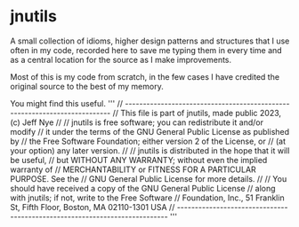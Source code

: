 # jnutils

A small collection of idioms, higher design patterns and structures that I 
use often in my code, recorded here to save me typing them in every time 
and as a central location for the source as I make improvements.

Most of this is my code from scratch, in the few cases I have credited
the original source to the best of my memory.

You might find this useful.
'''
// --------------------------------------------------------------------------
// This file is part of jnutils, made public 2023, (c) Jeff Nye
//
// jnutils is free software; you can redistribute it and/or modify
// it under the terms of the GNU General Public License as published by
// the Free Software Foundation; either version 2 of the License, or
// (at your option) any later version.
// 
// jnutils is distributed in the hope that it will be useful,
// but WITHOUT ANY WARRANTY; without even the implied warranty of
// MERCHANTABILITY or FITNESS FOR A PARTICULAR PURPOSE.  See the
// GNU General Public License for more details.
// 
// You should have received a copy of the GNU General Public License
// along with jnutils; if not, write to the Free Software
// Foundation, Inc., 51 Franklin St, Fifth Floor, Boston, MA 02110-1301 USA
// ---------------------------------------------------------------------------
'''
